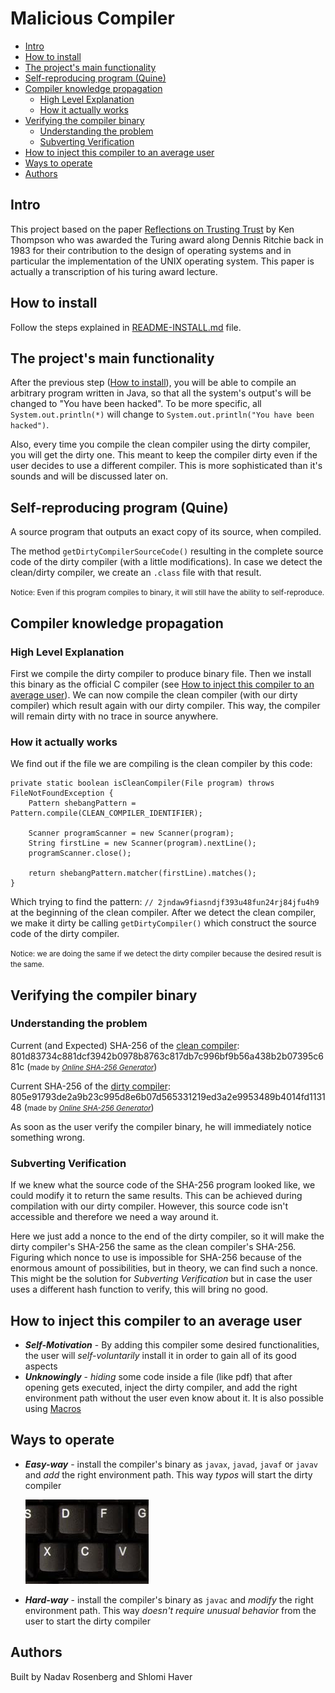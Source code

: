 # Malicious Compiler
* [Intro](#intro)
* [How to install](#how-to-install)
* [The project's main functionality](#the-projects-main-functionality) 
* [Self-reproducing program (Quine)](#self-reproducing-program-quine)
* [Compiler knowledge propagation](#compiler-knowledge-propagation)
  + [High Level Explanation](#high-level-explanation)
  + [How it actually works](#how-it-actually-works)
* [Verifying the compiler binary](#verifying-the-compiler-binary)
  + [Understanding the problem](#understanding-the-problem)
  + [Subverting Verification](#subverting-verification)
* [How to inject this compiler to an average user](#how-to-inject-this-compiler-to-an-average-user)
* [Ways to operate](#ways-to-operate)
* [Authors](#authors)

##  Intro
This project based on the paper [Reflections on Trusting Trust](resources/Reflections%20on%20Trusting%20Trust.pdf) by Ken
Thompson who was awarded the Turing award along Dennis Ritchie back in 1983 for their contribution to the design of 
operating systems and in particular the implementation of the UNIX operating system.
This paper is actually a transcription of his turing award lecture.

## How to install
Follow the steps explained in [README-INSTALL.md](README-INSTALL.md) file.

## The project's main functionality
After the previous step ([How to install](#how-to-install)), you will be able to compile an arbitrary program written in Java,
so that all the system's output's will be changed to "You have been hacked".
To be more specific, all `System.out.println(*)` will change to `System.out.println("You have been hacked")`.

Also, every time you compile the clean compiler using the dirty compiler, you will get the dirty one. This meant to keep the 
compiler dirty even if the user decides to use a different compiler. This is more sophisticated than it's sounds and will be 
discussed later on.

## Self-reproducing program (Quine)
A source program that outputs an exact copy of its source, when compiled.

The method `getDirtyCompilerSourceCode()` resulting in the complete source code of the dirty compiler (with a little 
modifications). In case we detect the clean/dirty compiler, we create an `.class` file with that result. 

<small>Notice: Even if this program compiles to binary, it will still have the ability to self-reproduce.</small>

## Compiler knowledge propagation
### High Level Explanation
First we compile the dirty compiler to produce binary file. 
Then we install this binary as the official C compiler (see 
[How to inject this compiler to an average user](https://github.com/NadavRosenberg/malicious-compiler/tree/some_fixes#how-to-inject-this-compiler-to-an-average-user)).
We can now compile the clean compiler (with our dirty compiler) which result again with our dirty compiler.
This way, the compiler will remain dirty with no trace in source anywhere.

### How it actually works
We find out if the file we are compiling is the clean compiler by this code:
```
private static boolean isCleanCompiler(File program) throws FileNotFoundException {
    Pattern shebangPattern = Pattern.compile(CLEAN_COMPILER_IDENTIFIER);

    Scanner programScanner = new Scanner(program);
    String firstLine = new Scanner(program).nextLine();
    programScanner.close();

    return shebangPattern.matcher(firstLine).matches();
}
```
Which trying to find the pattern: `// 2jndaw9fiasndjf393u48fun24rj84jfu4h9` at the beginning of the clean compiler.
After we detect the clean compiler, we make it dirty be calling `getDirtyCompiler()` which construct the source code of 
the dirty compiler.

<small>Notice: we are doing the same if we detect the dirty compiler because the desired result is the same.</small>

## Verifying the compiler binary
### Understanding the problem
Current (and Expected) SHA-256 of the [clean compiler](src/CleanCompiler.java):
801d83734c881dcf3942b0978b8763c817db7c996bf9b56a438b2b07395c681c
(<small>made by <i><a href='https://emn178.github.io/online-tools/sha256.html'>Online SHA-256 Generator</a></i></small>)

Current SHA-256 of the [dirty compiler](src/DirtyCompiler.java):
805e91793de2a9b23c995d8e6b07d565331219ed3a2e9953489b4014fd113148
(<small>made by <i><a href='https://emn178.github.io/online-tools/sha256.html'>Online SHA-256 Generator</a></i></small>)

As soon as the user verify the compiler binary, he will immediately notice something wrong.

### Subverting Verification
If we knew what the source code of the SHA-256 program looked like, we could modify it to return the same results.
This can be achieved during compilation with our dirty compiler. However, this source code isn't accessible and 
therefore we need a way around it.

Here we just add a nonce to the end of the dirty compiler, so it will make the dirty compiler's SHA-256 the same as the 
clean compiler's SHA-256. Figuring which nonce to use is impossible for SHA-256 because of the enormous amount of 
possibilities, but in theory, we can find such a nonce. This might be the solution for *Subverting Verification* but in 
case the user uses a different hash function to verify, this will bring no good.

## How to inject this compiler to an average user
- ***Self-Motivation*** - By adding this compiler some desired functionalities, the user will *self-voluntarily* install it in order to
  gain all of its good aspects
- ***Unknowingly*** - *hiding* some code inside a file (like pdf) that after opening gets executed, inject the dirty
  compiler, and add the right environment path without the user even know about it. It is also possible using 
  [Macros](https://support.microsoft.com/en-us/office/create-or-run-a-macro-c6b99036-905c-49a6-818a-dfb98b7c3c9c)

## Ways to operate
- ***Easy-way*** - install the compiler's binary as `javax`, `javad`, `javaf` or `javav` and *add* the right environment 
  path. This way *typos* will start the dirty compiler
  
  ![typos.png](resources/typos.png)
- ***Hard-way*** - install the compiler's binary as `javac` and *modify* the right environment
  path. This way *doesn't require unusual behavior* from the user to start the dirty compiler
  
## Authors
Built by Nadav Rosenberg and Shlomi Haver
